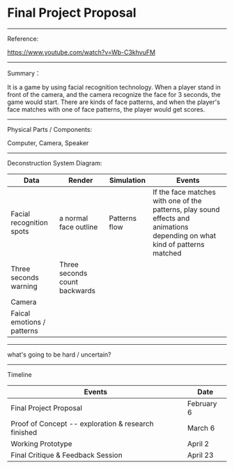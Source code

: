 # Final Project Proposal

***

Reference: 

https://www.youtube.com/watch?v=Wb-C3khvuFM

***

Summary：

It is a game by using facial recognition technology. When a player stand in front of the camera, and the camera recognize the face for 3 seconds, the game would start. There are kinds of face patterns, and when the player's face matches with one of face patterns, the player would get scores.

***

Physical Parts / Components:

Computer, Camera, Speaker

***

Deconstruction System Diagram:

| __Data__                 | __Render__            | __Simulation__ | __Events__ |
|--------------------------|-----------------------|----------------|------------|
| Facial recognition spots | a normal face outline | Patterns flow  | If the face matches with one of the patterns, play sound effects and animations depending on what kind of patterns matched |
| Three seconds warning | Three seconds count backwards |
| Camera |
| Faical emotions / patterns |

***

what's going to be hard / uncertain?

***

Timeline

Events                    | Date
------------------------- | ---------------------
Final Project Proposal    | February 6
Proof of Concept -- exploration & research finished | March 6
Working Prototype         | April 2
Final Critique & Feedback Session | April 23
